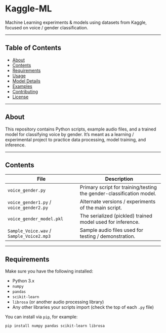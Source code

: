 # Kaggle-ML

Machine Learning experiments & models using datasets from Kaggle, focused on voice / gender classification.

---

## Table of Contents

- [About](#about)  
- [Contents](#contents)  
- [Requirements](#requirements)  
- [Usage](#usage)  
- [Model Details](#model-details)  
- [Examples](#examples)  
- [Contributing](#contributing)  
- [License](#license)  

---

## About

This repository contains Python scripts, example audio files, and a trained model for classifying voice by gender. It’s meant as a learning / experimental project to practice data processing, model training, and inference.

---

## Contents

| File | Description |
|---|---|
| `voice_gender.py` | Primary script for training/testing the gender-classification model. |
| `voice_gender1.py` / `voice_gender2.py` | Alternate versions / experiments of the main script. |
| `voice_gender_model.pkl` | The serialized (pickled) trained model used for inference. |
| `Sample_Voice.wav` / `Sample_Voice2.mp3` | Sample audio files used for testing / demonstration. |

---

## Requirements

Make sure you have the following installed:

- Python 3.x  
- `numpy`  
- `pandas`  
- `scikit-learn`  
- `librosa` (or another audio processing library)  
- Any other libraries your scripts import (check the top of each `.py` file)

You can install via `pip`, for example:

```bash
pip install numpy pandas scikit-learn librosa
